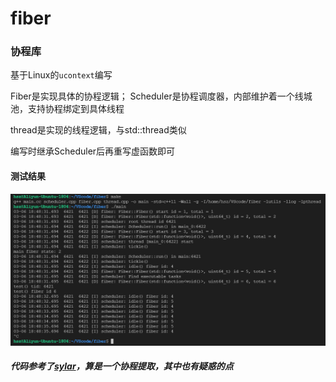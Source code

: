 # fiber
### 协程库

基于Linux的`ucontext`编写

Fiber是实现具体的协程逻辑；
Scheduler是协程调度器，内部维护着一个线城池，支持协程绑定到具体线程

thread是实现的线程逻辑，与std::thread类似

编写时继承Scheduler后再重写虚函数即可

#### 测试结果
![fiber test](./fiber%20test.png)


##### 代码参考了[sylar](https://github.com/sylar-yin/sylar)，算是一个协程提取，其中也有疑惑的点
